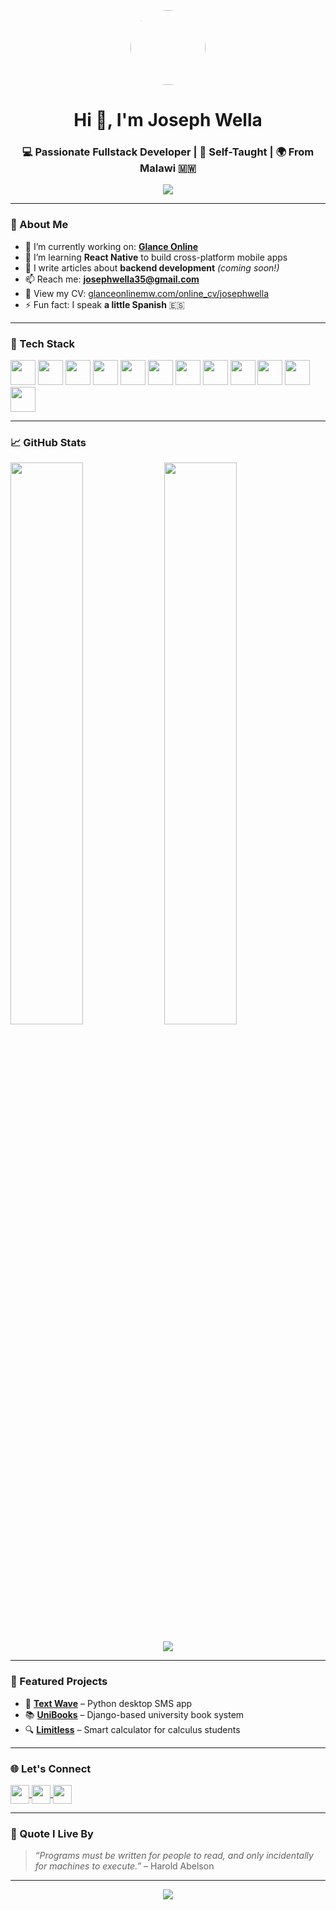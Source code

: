 <p align="center">
  <img src="https://avatars.githubusercontent.com/u/58111736?v=4" width="120" style="border-radius: 50%;" />
</p>

<h1 align="center">Hi 👋, I'm Joseph Wella</h1>
<h3 align="center">💻 Passionate Fullstack Developer | 🧠 Self-Taught | 🌍 From Malawi 🇲🇼</h3>

<p align="center">
  <img src="https://capsule-render.vercel.app/api?type=waving&color=gradient&height=200&section=header&text=Welcome%20to%20My%20GitHub&fontSize=35&fontAlignY=40&desc=Scroll%20down%20to%20know%20more%20about%20me!&descAlignY=65&descAlign=50" />
</p>

---

### 🚀 About Me

- 🔭 I’m currently working on: [**Glance Online**](https://glanceonlinemw.com)
- 🌱 I’m learning **React Native** to build cross-platform mobile apps
- 📝 I write articles about **backend development** *(coming soon!)*
- 📫 Reach me: **josephwella35@gmail.com**
- 📄 View my CV: [glanceonlinemw.com/online_cv/josephwella](https://glanceonlinemw.com/online_cv/josephwella)
- ⚡ Fun fact: I speak **a little Spanish** 🇪🇸

---

### 🧰 Tech Stack

<p align="left">
  <img src="https://cdn.jsdelivr.net/gh/devicons/devicon/icons/python/python-original.svg" width="40"/>
  <img src="https://cdn.jsdelivr.net/gh/devicons/devicon/icons/django/django-plain.svg" width="40"/>
  <img src="https://cdn.jsdelivr.net/gh/devicons/devicon/icons/javascript/javascript-original.svg" width="40"/>
  <img src="https://cdn.jsdelivr.net/gh/devicons/devicon/icons/react/react-original.svg" width="40"/>
  <img src="https://cdn.jsdelivr.net/gh/devicons/devicon/icons/html5/html5-original.svg" width="40"/>
  <img src="https://cdn.jsdelivr.net/gh/devicons/devicon/icons/css3/css3-original.svg" width="40"/>
  <img src="https://cdn.jsdelivr.net/gh/devicons/devicon/icons/mysql/mysql-original-wordmark.svg" width="40"/>
  <img src="https://cdn.jsdelivr.net/gh/devicons/devicon/icons/postgresql/postgresql-original.svg" width="40"/>
  <img src="https://cdn.jsdelivr.net/gh/devicons/devicon/icons/bootstrap/bootstrap-plain.svg" width="40"/>
  <img src="https://cdn.jsdelivr.net/gh/devicons/devicon/icons/linux/linux-original.svg" width="40"/>
  <img src="https://cdn.jsdelivr.net/gh/devicons/devicon/icons/cplusplus/cplusplus-original.svg" width="40"/>
  <img src="https://cdn.jsdelivr.net/gh/devicons/devicon/icons/unity/unity-original.svg" width="40"/>
</p>

---

### 📈 GitHub Stats

<p align="left">
  <img src="https://github-readme-stats.vercel.app/api?username=jogtrot34&show_icons=true&theme=radical" width="48%"/>
  <img src="https://github-readme-streak-stats.herokuapp.com/?user=jogtrot34&theme=radical" width="48%"/>
</p>

<p align="center">
  <img src="https://github-profile-summary-cards.vercel.app/api/cards/profile-details?username=jogtrot34&theme=radical" />
</p>

---

### 📌 Featured Projects

- 📨 [**Text Wave**](https://github.com/jogtrot34/textwave) – Python desktop SMS app
- 📚 [**UniBooks**](https://github.com/jogtrot34/unibooks) – Django-based university book system
- 🔍 [**Limitless**](https://github.com/jogtrot34/limitless-calculator) – Smart calculator for calculus students

---

### 🌐 Let's Connect

<p align="left">
  <a href="https://fb.com/josephwella" target="blank">
    <img align="center" src="https://img.shields.io/badge/Facebook-1877F2?logo=facebook&logoColor=white" height="30"/>
  </a>
  <a href="https://instagram.com/jogtrot34" target="blank">
    <img align="center" src="https://img.shields.io/badge/Instagram-E4405F?logo=instagram&logoColor=white" height="30"/>
  </a>
  <a href="mailto:josephwella35@gmail.com" target="blank">
    <img align="center" src="https://img.shields.io/badge/Gmail-D14836?logo=gmail&logoColor=white" height="30"/>
  </a>
</p>

---

### 🧭 Quote I Live By

> *“Programs must be written for people to read, and only incidentally for machines to execute.”* – Harold Abelson

---

<p align="center">
  <img src="https://komarev.com/ghpvc/?username=jogtrot34&label=Profile%20Views&color=blueviolet&style=flat" />
</p>
